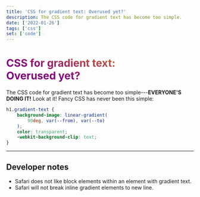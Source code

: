 ```yaml
---
title: 'CSS for gradient text: Overused yet?'
description: The CSS code for gradient text has become too simple.
date: ['2022-01-26']
tags: ['css']
set: ['code']
---
```


# CSS for gradient text:<br aria-hidden> Overused yet?

The CSS code for gradient text has become too simple---**everyone's doing it!** Look at it! Fancy CSS has never been this simple:

```css
h1.gradient-text {
	background-image: linear-gradient(
		90deg, var(--from), var(--to)
	);
	color: transparent;
	-webkit-background-clip: text;
}
```

---

## Developer notes

- Safari does not like block elements within an element with gradient text.
- Safari will not break inline gradient elements to new line.

<style>
	strong {
		text-transform: uppercase;
	}

	h1 {
		--from: orange;
		--to: purple;
		background-image: linear-gradient(-165deg, var(--from), var(--to) 75%, var(--to));
		color: transparent;
		background-clip: text;
	}

	@media (min-width: 900px) { h1 { --h1-line-span: 3; } }
	@media (min-width: 1200px) { h1 { --h1-line-span: 4; } }
</style>
